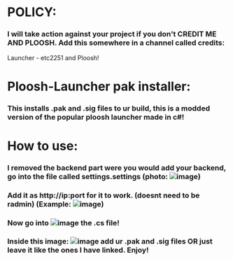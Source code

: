 # POLICY:
### I will take action against your project if you don't CREDIT ME AND PLOOSH. Add this somewhere in a channel called credits:
Launcher - etc2251 and Ploosh!
# Ploosh-Launcher pak installer:
### This installs .pak and .sig files to ur build, this is a modded version of the popular ploosh launcher made in c#!
# How to use:
### I removed the backend part were you would add your backend, go into the file called settings.settings (photo: ![image](https://github.com/user-attachments/assets/69af4350-c6b7-4553-ba43-512bddeadfd3))
### Add it as http://ip:port for it to work. (doesnt need to be radmin) (Example: ![image](https://github.com/user-attachments/assets/a15d1e43-6764-4a6a-a610-5ffd2888f0cc))
### Now go into ![image](https://github.com/user-attachments/assets/8ba57133-9889-4a77-904c-168305ed7334) the .cs file! 
### Inside this image: ![image](https://github.com/user-attachments/assets/60191653-002c-4da1-9473-c279dfaa566d) add ur .pak and .sig files OR just leave it like the ones I have linked. Enjoy!
